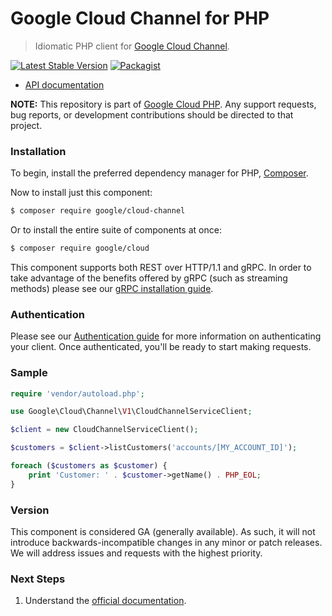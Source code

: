 # Google Cloud Channel for PHP

> Idiomatic PHP client for [Google Cloud Channel](https://cloud.google.com/channel).

[![Latest Stable Version](https://poser.pugx.org/google/cloud-channel/v/stable)](https://packagist.org/packages/google/cloud-channel) [![Packagist](https://img.shields.io/packagist/dm/google/cloud-channel.svg)](https://packagist.org/packages/google/cloud-channel)

* [API documentation](https://cloud.google.com/php/docs/reference/cloud-channel/latest)

**NOTE:** This repository is part of [Google Cloud PHP](https://github.com/googleapis/google-cloud-php). Any
support requests, bug reports, or development contributions should be directed to
that project.

### Installation

To begin, install the preferred dependency manager for PHP, [Composer](https://getcomposer.org/).

Now to install just this component:

```sh
$ composer require google/cloud-channel
```

Or to install the entire suite of components at once:

```sh
$ composer require google/cloud
```

This component supports both REST over HTTP/1.1 and gRPC. In order to take advantage of the benefits offered by gRPC (such as streaming methods)
please see our [gRPC installation guide](https://cloud.google.com/php/grpc).

### Authentication

Please see our [Authentication guide](https://github.com/googleapis/google-cloud-php/blob/main/AUTHENTICATION.md) for more information
on authenticating your client. Once authenticated, you'll be ready to start making requests.

### Sample

```php
require 'vendor/autoload.php';

use Google\Cloud\Channel\V1\CloudChannelServiceClient;

$client = new CloudChannelServiceClient();

$customers = $client->listCustomers('accounts/[MY_ACCOUNT_ID]');

foreach ($customers as $customer) {
    print 'Customer: ' . $customer->getName() . PHP_EOL;
}
```

### Version

This component is considered GA (generally available). As such, it will not introduce backwards-incompatible changes in
any minor or patch releases. We will address issues and requests with the highest priority.

### Next Steps

1. Understand the [official documentation](https://cloud.google.com/channel/docs).
